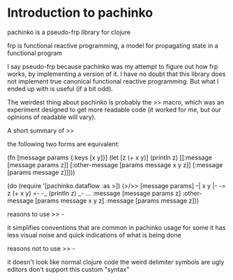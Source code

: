 # Introduction to pachinko

pachinko is a pseudo-frp library for clojure

frp is functional reactive programming, a model for propagating state in a
functional program

I say pseudo-frp because pachinko was my attempt to figure out how frp works, by
implementing a version of it. I have no doubt that this library does not
implement true canonical functional reactive programming. But what I ended up
with is useful (if a bit odd).

The weirdest thing about pachinko is probably the >> macro, which was an
experiment designed to get more readable code (it worked for me, but our
opinions of readable will vary).



A short summary of >>

the following two forms are equivalent:

   (fn [message params {:keys [x y]}]
     (let [z (+ x y)]
       (println z)
       [[:message [message params z]]
        [:other-message [params message x y z]]
        [:message [params message z]]]))
   
   (do (require '[pachinko.dataflow :as >])
       (>/>> [message params]
             -| x y |-
             -= z (+ x y) =-
             -_ (println z) _-
             ...
             :message [message params z]
             :other-message [params message x y z]
             :message [params message z]))

reasons to use >> -

it simplifies conventions that are common in pachinko usage
for some it has less visual noise and quick indications of what is being done

reasons not to use >> -

it doesn't look like normal clojure code
the weird delimiter symbols are ugly
editors don't support this custom "syntax"